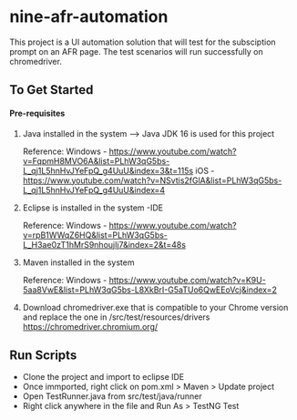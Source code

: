 # nine-afr-automation

This project is a UI automation solution that will test for the subsciption prompt on an AFR page.
The test scenarios will run successfully on chromedriver.

## To Get Started

#### Pre-requisites
1. Java installed in the system --> Java JDK 16 is used for this project
 
    Reference: 
     Windows - https://www.youtube.com/watch?v=FqpmH8MVO6A&list=PLhW3qG5bs-L_qj1L5hnHvJYeFpQ_g4UuU&index=3&t=115s
     iOS - https://www.youtube.com/watch?v=NSvtis2fGlA&list=PLhW3qG5bs-L_qj1L5hnHvJYeFpQ_g4UuU&index=4
                
2. Eclipse is installed in the system -IDE

    Reference:  Windows - https://www.youtube.com/watch?v=rpB1WWqZ6HQ&list=PLhW3qG5bs-L_H3ae0zT1hMrS9nhoujIj7&index=2&t=48s
    
3. Maven installed in the system

   Reference:  Windows - https://www.youtube.com/watch?v=K9U-5aa8VwE&list=PLhW3qG5bs-L8XkBrI-G5aTUo6QwEEoVcj&index=2
   
4. Download chromedriver.exe that is compatible to your Chrome version and replace the one in /src/test/resources/drivers
   https://chromedriver.chromium.org/

## Run Scripts
* Clone the project and import to eclipse IDE
* Once immported, right click on pom.xml > Maven > Update project
* Open TestRunner.java from src/test/java/runner
* Right click anywhere in the file and Run As > TestNG Test
